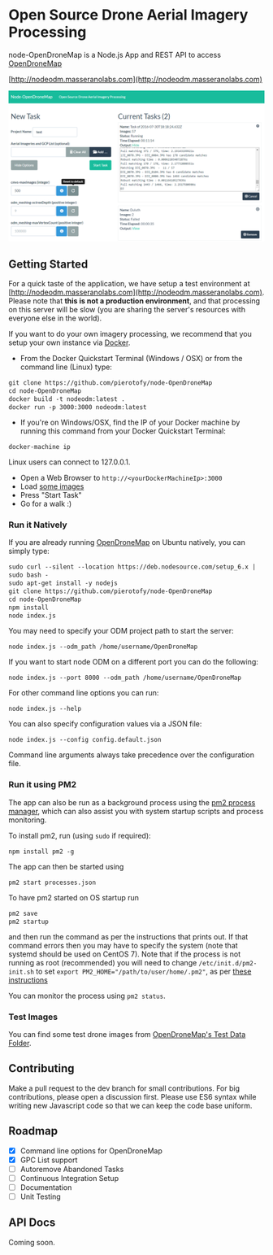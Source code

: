 # Open Source Drone Aerial Imagery Processing
node-OpenDroneMap is a Node.js App and REST API to access [OpenDroneMap](https://github.com/OpenDroneMap/OpenDroneMap)

[http://nodeodm.masseranolabs.com](http://nodeodm.masseranolabs.com)

![Alt text](/screenshots/main.png?raw=true "Node-OpenDroneMap")

## Getting Started

For a quick taste of the application, we have setup a test environment at [http://nodeodm.masseranolabs.com](http://nodeodm.masseranolabs.com). Please note that **this is not a production environment**, and that processing on this server will be slow (you are sharing the server's resources with everyone else in the world).

If you want to do your own imagery processing, we recommend that you setup your own instance via [Docker](https://www.docker.com/).

* From the Docker Quickstart Terminal (Windows / OSX) or from the command line (Linux) type:
```
git clone https://github.com/pierotofy/node-OpenDroneMap
cd node-OpenDroneMap
docker build -t nodeodm:latest .
docker run -p 3000:3000 nodeodm:latest
```

* If you're on Windows/OSX, find the IP of your Docker machine by running this command from your Docker Quickstart Terminal:

```
docker-machine ip
```

Linux users can connect to 127.0.0.1.

* Open a Web Browser to `http://<yourDockerMachineIp>:3000`
* Load [some images](https://github.com/OpenDroneMap/OpenDroneMap/tree/master/tests/test_data/images)
* Press "Start Task"
* Go for a walk :)

### Run it Natively

If you are already running [OpenDroneMap](https://github.com/OpenDroneMap/OpenDroneMap) on Ubuntu natively, you can simply type:

```
sudo curl --silent --location https://deb.nodesource.com/setup_6.x | sudo bash -
sudo apt-get install -y nodejs
git clone https://github.com/pierotofy/node-OpenDroneMap
cd node-OpenDroneMap
npm install
node index.js
```

You may need to specify your ODM project path to start the server:

```
node index.js --odm_path /home/username/OpenDroneMap
```

If you want to start node ODM on a different port you can do the following:

```
node index.js --port 8000 --odm_path /home/username/OpenDroneMap
```

For other command line options you can run:

```
node index.js --help
```

You can also specify configuration values via a JSON file:

```
node index.js --config config.default.json
```

Command line arguments always take precedence over the configuration file.

### Run it using PM2

The app can also be run as a background process using the [pm2 process manager](https://github.com/Unitech/pm2), which can also assist you with system startup scripts and process monitoring.

To install pm2, run (using `sudo` if required):
```shell
npm install pm2 -g
```
The app can then be started using
```shell
pm2 start processes.json
```
To have pm2 started on OS startup run
```shell
pm2 save
pm2 startup
```
and then run the command as per the instructions that prints out. If that command errors then you may have to specify the system (note that systemd should be used on CentOS 7). Note that if the process is not running as root (recommended) you will need to change `/etc/init.d/pm2-init.sh` to set `export PM2_HOME="/path/to/user/home/.pm2"`, as per [these instructions](
http://www.buildsucceeded.com/2015/solved-pm2-startup-at-boot-time-centos-7-red-hat-linux/)

You can monitor the process using `pm2 status`.

### Test Images

You can find some test drone images from [OpenDroneMap's Test Data Folder](https://github.com/OpenDroneMap/OpenDroneMap/tree/master/tests/test_data/images).

## Contributing

Make a pull request to the dev branch for small contributions. For big contributions, please open a discussion first. Please use ES6 syntax while writing new Javascript code so that we can keep the code base uniform.

## Roadmap

- [X] Command line options for OpenDroneMap
- [X] GPC List support
- [ ] Autoremove Abandoned Tasks
- [ ] Continuous Integration Setup
- [ ] Documentation
- [ ] Unit Testing

## API Docs

Coming soon.
